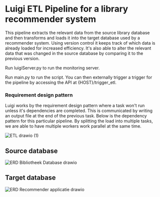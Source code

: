 # Luigi ETL Pipeline for a library recommender system

This pipeline extracts the relevant data from the source library database and then transforms and loads it into the target database used by a recommender system. Using version control it keeps track of which data is already loaded for increased efficiency. It's also able to alter the relevant data that was changed in the source database by comparing it to the previous version.


Run luigiServer.py to run the monitoring server.


Run main.py to run the script. You can then externally trigger a trigger for the pipeline by accessing the API at {HOST}/trigger_etl.


### Requirement design pattern
Luigi works by the requirement design pattern where a task won't run unless it's dependencies are completed. This is communicated by writing an output file at the end of the previous task. Below is the dependency pattern for this particular pipeline. By splitting the load into multiple tasks, we are able to have multiple workers work parallel at the same time.

![ETL drawio (1)](https://github.com/szasadny/Luigi-ETL-Pipeline/assets/23632768/6ee9bb2f-6fb4-4de1-a2c9-90cf0455a50b)


## Source database

![ERD Bibliotheek Database drawio](https://github.com/szasadny/Luigi-ETL-Pipeline/assets/23632768/f3551e9f-262a-4ba8-b281-984de666bd86)


## Target database 

![ERD Recommender applicatie drawio](https://github.com/szasadny/Luigi-ETL-Pipeline/assets/23632768/15f045bf-391c-48c5-a152-9fe9f976ba59)